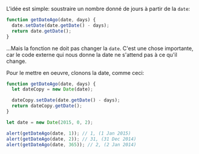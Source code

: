 L'idée est simple: soustraire un nombre donné de jours à partir de la `date`:

```js
function getDateAgo(date, days) {
  date.setDate(date.getDate() - days);
  return date.getDate();
}
```

...Mais la fonction ne doit pas changer la `date`.
C'est une chose importante, car le code externe qui nous donne la date ne s'attend pas à ce qu'il change.

Pour le mettre en oeuvre, clonons la date, comme ceci:

```js run demo
function getDateAgo(date, days) {
  let dateCopy = new Date(date);

  dateCopy.setDate(date.getDate() - days);
  return dateCopy.getDate();
}

let date = new Date(2015, 0, 2);

alert(getDateAgo(date, 1)); // 1, (1 Jan 2015)
alert(getDateAgo(date, 2)); // 31, (31 Dec 2014)
alert(getDateAgo(date, 365)); // 2, (2 Jan 2014)
```
